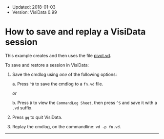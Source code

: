 - Updated: 2018-01-03
- Version: VisiData 0.99

# How to save and replay a VisiData session

This example creates and then uses the file [pivot.vd](https://raw.githubusercontent.com/saulpw/visidata/stable/tests/pivot.vd).

<section id="hero">
    <asciinema-player id="player" poster="npt:0:41" rows=27 src="../casts/save-restore.cast"></asciinema-player>
    <script type="text/javascript" src="/asciinema-player.js"></script>
</section>

To save and restore a session in VisiData:

1. Save the cmdlog using *one* of the following options:

    a. Press `^D` to save the cmdlog to a `fn.vd` file.

    *or*

    b. Press `D` to view the `CommandLog Sheet`, then press `^S` and save it with a `.vd` suffix.

2. Press `gq` to quit VisiData.
3. Replay the cmdlog, on the commandline: `vd -p fn.vd`.

---
